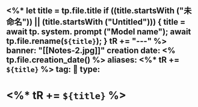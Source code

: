<%*
  let title = tp.file.title
  if ((title.startsWith ("未命名")) || (title.startsWith ("Untitled"))) {
    title = await tp. system. prompt ("Model name");
    await tp.file.rename(`${title}`);
  } 
  tR += "---"
%>
banner: "[[Notes-2.jpg]]"
creation date: <% tp.file.creation_date() %>
aliases: <%* tR += `${title}` %>
tag: 🧠
type:
---
# <%* tR += `${title}` %>
